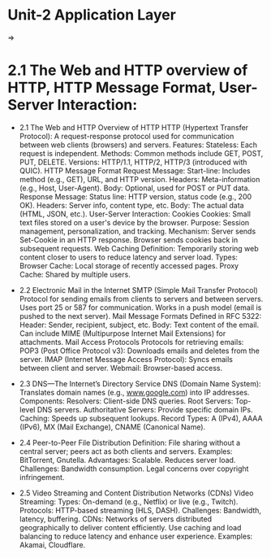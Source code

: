 # Unit-2 Application Layer
=> 
# 2.1 The Web and HTTP overview of HTTP, HTTP Message Format, User-Server Interaction:



* 2.1 The Web and HTTP
Overview of HTTP
HTTP (Hypertext Transfer Protocol): A request-response protocol used for communication between web clients (browsers) and servers.
Features:
Stateless: Each request is independent.
Methods: Common methods include GET, POST, PUT, DELETE.
Versions: HTTP/1.1, HTTP/2, HTTP/3 (introduced with QUIC).
HTTP Message Format
Request Message:
Start-line: Includes method (e.g., GET), URL, and HTTP version.
Headers: Meta-information (e.g., Host, User-Agent).
Body: Optional, used for POST or PUT data.
Response Message:
Status line: HTTP version, status code (e.g., 200 OK).
Headers: Server info, content type, etc.
Body: The actual data (HTML, JSON, etc.).
User-Server Interaction: Cookies
Cookies: Small text files stored on a user's device by the browser.
Purpose: Session management, personalization, and tracking.
Mechanism:
Server sends Set-Cookie in an HTTP response.
Browser sends cookies back in subsequent requests.
Web Caching
Definition: Temporarily storing web content closer to users to reduce latency and server load.
Types:
Browser Cache: Local storage of recently accessed pages.
Proxy Cache: Shared by multiple users.


* 2.2 Electronic Mail in the Internet
SMTP (Simple Mail Transfer Protocol)
Protocol for sending emails from clients to servers and between servers.
Uses port 25 or 587 for communication.
Works in a push model (email is pushed to the next server).
Mail Message Formats
Defined in RFC 5322:
Header: Sender, recipient, subject, etc.
Body: Text content of the email.
Can include MIME (Multipurpose Internet Mail Extensions) for attachments.
Mail Access Protocols
Protocols for retrieving emails:
POP3 (Post Office Protocol v3): Downloads emails and deletes from the server.
IMAP (Internet Message Access Protocol): Syncs emails between client and server.
Webmail: Browser-based access.


* 2.3 DNS—The Internet’s Directory Service
DNS (Domain Name System): Translates domain names (e.g., www.google.com) into IP addresses.
Components:
Resolvers: Client-side DNS queries.
Root Servers: Top-level DNS servers.
Authoritative Servers: Provide specific domain IPs.
Caching: Speeds up subsequent lookups.
Record Types: A (IPv4), AAAA (IPv6), MX (Mail Exchange), CNAME (Canonical Name).


* 2.4 Peer-to-Peer File Distribution
Definition: File sharing without a central server; peers act as both clients and servers.
Examples: BitTorrent, Gnutella.
Advantages:
Scalable.
Reduces server load.
Challenges:
Bandwidth consumption.
Legal concerns over copyright infringement.


* 2.5 Video Streaming and Content Distribution Networks (CDNs)
Video Streaming:
Types: On-demand (e.g., Netflix) or live (e.g., Twitch).
Protocols: HTTP-based streaming (HLS, DASH).
Challenges: Bandwidth, latency, buffering.
CDNs:
Networks of servers distributed geographically to deliver content efficiently.
Use caching and load balancing to reduce latency and enhance user experience.
Examples: Akamai, Cloudflare.

